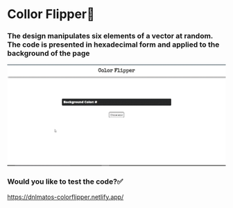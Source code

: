 # Collor Flipper:rainbow:

### The design manipulates six elements of a vector at random. The code is presented in hexadecimal form and applied to the background of the page
![](https://github.com/dnlMatos/collorFlipper/blob/main/color-flipper.gif)

### Would you like to test the code?:white_check_mark:
https://dnlmatos-colorflipper.netlify.app/
